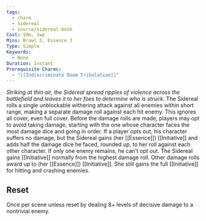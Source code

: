 ```yaml
---
tags:
  - charm
  - Sidereal
  - source/sidereal-book
Cost: 10m, 1wp
Mins: Brawl 5, Essence 3
Type: Simple
Keywords:
  - None
Duration: Instant
Prerequisite Charms:
  - "[[Indiscriminate Doom Tribulation]]"
---
```

*Striking at thin air, the Sidereal spread ripples of violence across the battlefield and leaves it to her foes to determine who is struck.*
The Sidereal rolls a single unblockable withering attack against all enemies within short range, making a separate damage roll against each hit enemy. This ignores all cover, even full cover. Before the damage rolls are made, players may opt to avoid taking damage, starting with the one whose character faces the most damage dice and going in order. If a player opts out, his character suffers no damage, but the Sidereal gains (her [[Essence]]) [[Initiative]] and adds half the damage dice he faced, rounded up, to her roll against each other character. If only one enemy remains, he can’t opt out. The Sidereal gains [[Initiative]] normally from the highest damage roll. Other damage rolls award up to (her [[Essence]]) [[Initiative]]. She still gains the full [[Initiative]] for hitting and crashing enemies. 
## Reset
Once per scene unless reset by dealing 8+ levels of decisive damage to a nontrivial enemy.